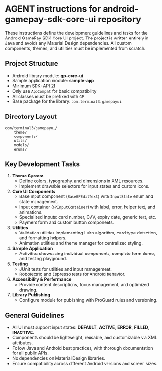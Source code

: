 # AGENT instructions for android-gamepay-sdk-core-ui repository

These instructions define the development guidelines and tasks for the Android GamePay SDK Core UI project. The project is written entirely in Java and avoids any Material Design dependencies. All custom components, themes, and utilities must be implemented from scratch.

## Project Structure
- Android library module: **gp-core-ui**
- Sample application module: **sample-app**
- Minimum SDK: API 21
- Only use `AppCompat` for basic compatibility
- All classes must be prefixed with `GP`
- Base package for the library: `com.terminal3.gamepayui`

## Directory Layout
```
com/terminal3/gamepayui/
    theme/
    components/
    utils/
    models/
    enums/
```

## Key Development Tasks
1. **Theme System**
   - Define colors, typography, and dimensions in XML resources.
   - Implement drawable selectors for input states and custom icons.
2. **Core UI Components**
   - Base input component (`BaseGPEditText`) with `InputState` enum and state management.
   - Input container (`GPInputContainer`) with label, error, helper text, and animations.
   - Specialized inputs: card number, CVV, expiry date, generic text, etc.
   - Payment form and custom button components.
3. **Utilities**
   - Validation utilities implementing Luhn algorithm, card type detection, and formatting helpers.
   - Animation utilities and theme manager for centralized styling.
4. **Sample Application**
   - Activities showcasing individual components, complete form demo, and testing playground.
5. **Testing**
   - JUnit tests for utilities and input management.
   - Robolectric and Espresso tests for Android behavior.
6. **Accessibility & Performance**
   - Provide content descriptions, focus management, and optimized drawing.
7. **Library Publishing**
   - Configure module for publishing with ProGuard rules and versioning.

## General Guidelines
- All UI must support input states: **DEFAULT**, **ACTIVE**, **ERROR**, **FILLED**, **INACTIVE**.
- Components should be lightweight, reusable, and customizable via XML attributes.
- Follow Java and Android best practices, with thorough documentation for all public APIs.
- No dependencies on Material Design libraries.
- Ensure compatibility across different Android versions and screen sizes.
